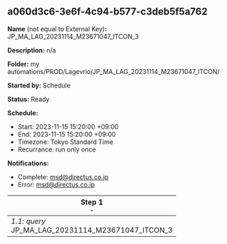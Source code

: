 ## a060d3c6-3e6f-4c94-b577-c3deb5f5a762

**Name** (not equal to External Key)**:** JP_MA_LAG_20231114_M23671047_ITCON_3

**Description:** n/a

**Folder:** my automations/PROD/Lagevrio/JP_MA_LAG_20231114_M23671047_ITCON/

**Started by:** Schedule

**Status:** Ready

**Schedule:**

* Start: 2023-11-15 15:20:00 +09:00
* End: 2023-11-15 15:20:00 +09:00
* Timezone: Tokyo Standard Time
* Recurrance: run only once

**Notifications:**

* Complete: msd@directus.co.jp
* Error: msd@directus.co.jp

| Step 1<br>_<small>-</small>_ |
| --- |
| _1.1: query_<br>JP_MA_LAG_20231114_M23671047_ITCON_3 |
